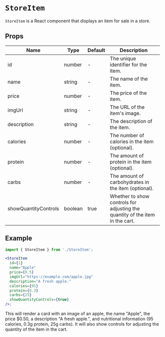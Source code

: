 # `StoreItem`

`StoreItem` is a React component that displays an item for sale in a store.

## Props

| Name                 | Type    | Default | Description                                                                  |
| -------------------- | ------- | ------- | ---------------------------------------------------------------------------- |
| id                   | number  | -       | The unique identifier for the item.                                          |
| name                 | string  | -       | The name of the item.                                                        |
| price                | number  | -       | The price of the item.                                                       |
| imgUrl               | string  | -       | The URL of the item's image.                                                 |
| description          | string  | -       | The description of the item.                                                 |
| calories             | number  | -       | The number of calories in the item (optional).                               |
| protein              | number  | -       | The amount of protein in the item (optional).                                |
| carbs                | number  | -       | The amount of carbohydrates in the item (optional).                          |
| showQuantityControls | boolean | true    | Whether to show controls for adjusting the quantity of the item in the cart. |

## Example

```jsx
import { StoreItem } from './StoreItem';

<StoreItem
  id={1}
  name="Apple"
  price={0.5}
  imgUrl="https://example.com/apple.jpg"
  description="A fresh apple."
  calories={95}
  protein={0.3}
  carbs={25}
  showQuantityControls={true}
/>;
```

This will render a card with an image of an apple, the name "Apple", the price $0.50, a description "A fresh apple.", and nutritional information (95 calories, 0.3g protein, 25g carbs). It will also show controls for adjusting the quantity of the item in the cart.
